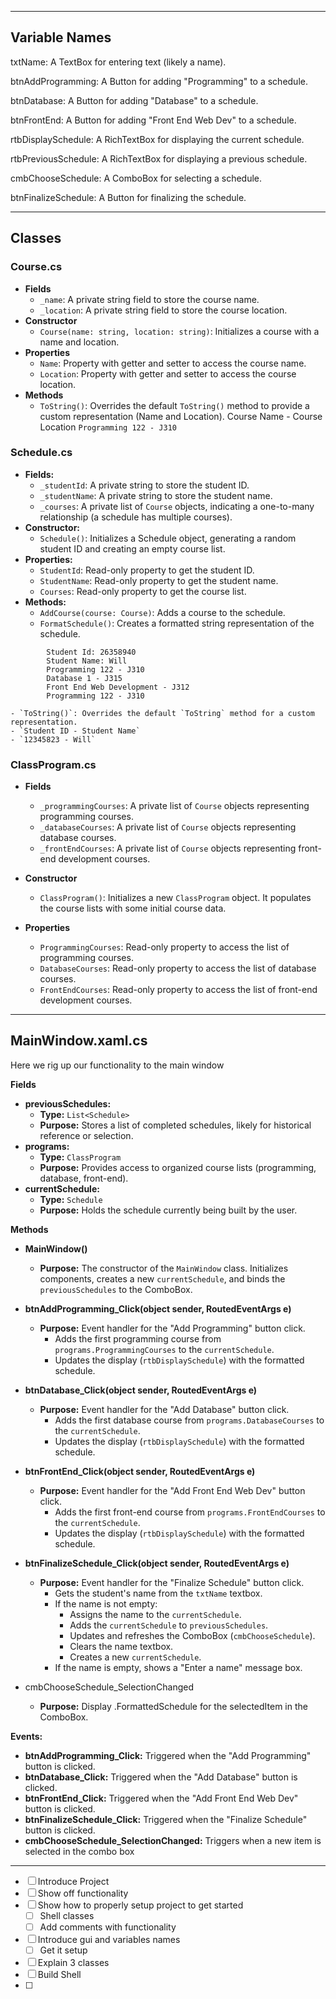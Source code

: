 
---
## Variable Names

txtName: A TextBox for entering text (likely a name).

btnAddProgramming: A Button for adding "Programming" to a schedule.

btnDatabase: A Button for adding "Database" to a schedule.

btnFrontEnd: A Button for adding "Front End Web Dev" to a schedule.

rtbDisplaySchedule: A RichTextBox for displaying the current schedule.

rtbPreviousSchedule: A RichTextBox for displaying a previous schedule.

cmbChooseSchedule: A ComboBox for selecting a schedule.

btnFinalizeSchedule: A Button for finalizing the schedule.

---

## Classes

### Course.cs

- **Fields**
    - `_name`: A private string field to store the course name.
    - `_location`: A private string field to store the course location.
- **Constructor**
    - `Course(name: string, location: string)`: Initializes a course with a name and location.
- **Properties**
    - `Name`: Property with getter and setter to access the course name.
    - `Location`: Property with getter and setter to access the course location.
- **Methods**
    - `ToString()`: Overrides the default `ToString()` method to provide a custom representation (Name and Location).
	    Course Name - Course Location
	    `Programming 122 - J310`

### Schedule.cs

- **Fields:**
    - `_studentId`: A private string to store the student ID.
    - `_studentName`: A private string to store the student name.
    - `_courses`: A private list of `Course` objects, indicating a one-to-many relationship (a schedule has multiple courses).
- **Constructor:**
    - `Schedule()`: Initializes a Schedule object, generating a random student ID and creating an empty course list.
- **Properties:**
    - `StudentId`: Read-only property to get the student ID.
    - `StudentName`: Read-only property to get the student name.
    - `Courses`: Read-only property to get the course list.
- **Methods:**
    - `AddCourse(course: Course)`: Adds a course to the schedule.
    - `FormatSchedule()`: Creates a formatted string representation of the schedule.

```
		Student Id: 26358940
		Student Name: Will
		Programming 122 - J310
		Database 1 - J315
		Front End Web Development - J312
		Programming 122 - J310
```

    - `ToString()`: Overrides the default `ToString` method for a custom representation.
    - `Student ID - Student Name`
    - `12345823 - Will`

### ClassProgram.cs

- **Fields**
    
    - `_programmingCourses`: A private list of `Course` objects representing programming courses.
    - `_databaseCourses`: A private list of `Course` objects representing database courses.
    - `_frontEndCourses`: A private list of `Course` objects representing front-end development courses.
- **Constructor**
    
    - `ClassProgram()`: Initializes a new `ClassProgram` object. It populates the course lists with some initial course data.
- **Properties**
    
    - `ProgrammingCourses`: Read-only property to access the list of programming courses.
    - `DatabaseCourses`: Read-only property to access the list of database courses.
    - `FrontEndCourses`: Read-only property to access the list of front-end development courses.

---
## MainWindow.xaml.cs

Here we rig up our functionality to the main window

**Fields**

- **previousSchedules:**
    - **Type:** `List<Schedule>`
    - **Purpose:** Stores a list of completed schedules, likely for historical reference or selection.
- **programs:**
    - **Type:** `ClassProgram`
    - **Purpose:** Provides access to organized course lists (programming, database, front-end).
- **currentSchedule:**
    - **Type:** `Schedule`
    - **Purpose:** Holds the schedule currently being built by the user.

**Methods**

- **MainWindow()**
    
    - **Purpose:** The constructor of the `MainWindow` class. Initializes components, creates a new `currentSchedule`, and binds the `previousSchedules` to the ComboBox.
- **btnAddProgramming_Click(object sender, RoutedEventArgs e)**
    
    - **Purpose:** Event handler for the "Add Programming" button click.
        - Adds the first programming course from `programs.ProgrammingCourses` to the `currentSchedule`.
        - Updates the display (`rtbDisplaySchedule`) with the formatted schedule.
- **btnDatabase_Click(object sender, RoutedEventArgs e)**
    
    - **Purpose:** Event handler for the "Add Database" button click.
        - Adds the first database course from `programs.DatabaseCourses` to the `currentSchedule`.
        - Updates the display (`rtbDisplaySchedule`) with the formatted schedule.
- **btnFrontEnd_Click(object sender, RoutedEventArgs e)**
    
    - **Purpose:** Event handler for the "Add Front End Web Dev" button click.
        - Adds the first front-end course from `programs.FrontEndCourses` to the `currentSchedule`.
        - Updates the display (`rtbDisplaySchedule`) with the formatted schedule.
- **btnFinalizeSchedule_Click(object sender, RoutedEventArgs e)**
    
    - **Purpose:** Event handler for the "Finalize Schedule" button click.
        - Gets the student's name from the `txtName` textbox.
        - If the name is not empty:
            - Assigns the name to the `currentSchedule`.
            - Adds the `currentSchedule` to `previousSchedules`.
            - Updates and refreshes the ComboBox (`cmbChooseSchedule`).
            - Clears the name textbox.
            - Creates a new `currentSchedule`.
        - If the name is empty, shows a "Enter a name" message box.
- cmbChooseSchedule_SelectionChanged

	- **Purpose:** Display .FormattedSchedule for the selectedItem in the ComboBox.

**Events:**

- **btnAddProgramming_Click:** Triggered when the "Add Programming" button is clicked.
- **btnDatabase_Click:** Triggered when the "Add Database" button is clicked.
- **btnFrontEnd_Click:** Triggered when the "Add Front End Web Dev" button is clicked.
- **btnFinalizeSchedule_Click:** Triggered when the "Finalize Schedule" button is clicked.
- **cmbChooseSchedule_SelectionChanged:** Triggers when a new item is selected in the combo box

---
- [ ] Introduce Project
- [ ] Show off functionality
- [ ] Show how to properly setup project to get started
	- [ ] Shell classes
	- [ ] Add comments with functionality
- [ ] Introduce gui and variables names
	- [ ] Get it setup
- [ ] Explain 3 classes
- [ ] Build Shell
- [ ] 